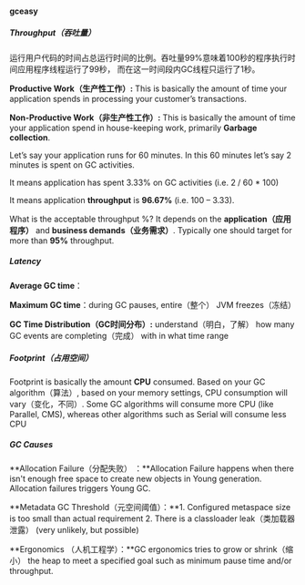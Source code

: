 #### gceasy

##### Throughput（吞吐量）

运行用户代码的时间占总运行时间的比例。吞吐量99%意味着100秒的程序执行时间应用程序线程运行了99秒， 而在这一时间段内GC线程只运行了1秒。

**Productive Work（生产性工作）:** This is basically the amount of time your application spends in processing your customer’s transactions.

**Non-Productive Work（非生产性工作）:** This is basically the amount of time your application spend in house-keeping work, primarily **Garbage collection**.

Let’s say your application runs for 60 minutes. In this 60 minutes let’s say 2 minutes is spent on GC activities.

It means application has spent 3.33% on GC activities (i.e. 2 / 60 * 100)

It means application **throughput** is **96.67%** (i.e. 100 – 3.33).

What is the acceptable throughput %?  It depends on the **application（应用程序）** and **business demands（业务需求）**. Typically one should target for more than **95%** throughput.

##### Latency

**Average GC time**：

**Maximum GC time**：during GC pauses, entire（整个） JVM freezes（冻结）

**GC Time Distribution（GC时间分布）:** understand（明白，了解） how many GC events are completing（完成） with in what time range 

##### Footprint（占用空间）

Footprint is basically the amount **CPU** consumed. Based on your GC algorithm（算法）, based on your memory settings, CPU consumption will vary（变化，不同）. Some GC algorithms will consume more CPU (like Parallel, CMS), whereas other algorithms such as Serial will consume less CPU

##### GC Causes

**Allocation Failure（分配失败） ：**Allocation Failure happens when there isn't enough free space to create new objects in Young generation. Allocation failures triggers Young GC.

**Metadata GC Threshold（元空间阈值）：**1. Configured metaspace size is too small than actual requirement 2. There is a classloader leak（类加载器泄露） (very unlikely, but possible)

**Ergonomics （人机工程学）：**GC ergonomics tries to grow or shrink（缩小） the heap to meet a specified goal such as minimum pause time and/or throughput.

